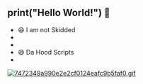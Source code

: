 ## print("Hello World!") 👋

- 😄 I am not Skidded
- 
- 
- 😄 Da Hood Scripts
- 





[![7472349a990e2e2cf0124eafc9b5faf0.gif](https://i.postimg.cc/JhscfvqG/7472349a990e2e2cf0124eafc9b5faf0.gif)](https://postimg.cc/rdLrWh7k)
